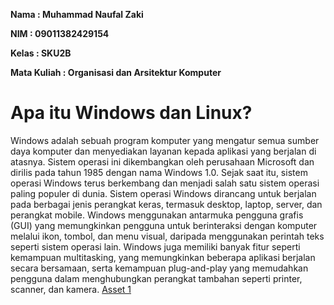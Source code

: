 **Nama : Muhammad Naufal Zaki**

**NIM : 09011382429154**

**Kelas : SKU2B**

**Mata Kuliah : Organisasi dan Arsitektur Komputer**

# Apa itu Windows dan Linux?

 Windows adalah sebuah program komputer yang mengatur semua sumber daya komputer dan menyediakan layanan kepada aplikasi yang berjalan di atasnya. Sistem operasi ini dikembangkan oleh perusahaan Microsoft dan dirilis pada tahun 1985 dengan nama Windows 1.0. Sejak saat itu, sistem operasi Windows terus berkembang dan menjadi salah satu sistem operasi paling populer di dunia.  Sistem operasi Windows dirancang untuk berjalan pada berbagai jenis perangkat keras, termasuk desktop, laptop, server, dan perangkat mobile. Windows menggunakan antarmuka pengguna grafis (GUI) yang memungkinkan pengguna untuk berinteraksi dengan komputer melalui ikon, tombol, dan menu visual, daripada menggunakan perintah teks seperti sistem operasi lain. Windows juga memiliki banyak fitur seperti kemampuan multitasking, yang memungkinkan beberapa aplikasi berjalan secara bersamaan, serta kemampuan plug-and-play yang memudahkan pengguna dalam menghubungkan perangkat tambahan seperti printer, scanner, dan kamera.
 [Asset 1](https://github.com/user-attachments/assets/a3d04951-3c77-4943-a9b3-f87ff1c7b2e3)
